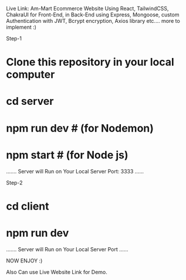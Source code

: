 Live Link: 
Am-Mart Ecommerce Website Using React, TailwindCSS, ChakraUI for Front-End, in Back-End using Express, Mongoose, custom Authentication with JWT, Bcrypt encryption, Axios library  etc.... more to implement :) 

Step-1

# Clone this repository in your local computer #
# cd server #
# npm run dev # (for Nodemon)
# npm start # (for Node js)
....... Server will Run on Your Local Server Port: 3333 ......

Step-2
# cd client #
# npm run dev #
....... Server will Run on Your Local Server Port ......

NOW ENJOY :)

Also Can use Live Website Link for Demo.
